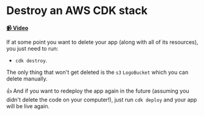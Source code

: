 # Destroy an AWS CDK stack

**[📹 Video](https://egghead.io/lessons/aws-destroy-an-aws-cdk-stack)**

If at some point you want to delete your app (along with all of its resources), you just need to run:

* `cdk destroy`.

The only thing that won't get deleted is the `s3` `LogoBucket` which you can delete manually.

👍 And if you want to redeploy the app again in the future (assuming you didn't delete the code on your computer!), just run `cdk deploy` and your app will be live again.
